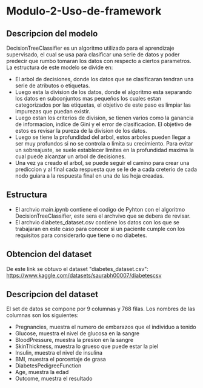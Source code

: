 # Modulo-2-Uso-de-framework

## Descripcion del modelo
DecisionTreeClassifier es un algoritmo utilizado para el aprendizaje supervisado, el cual se usa para clasificar una serie de datos y poder predecir que rumbo tomaran los datos con respecto a ciertos parametros. La estructura de este modelo se divide en: 
- El arbol de decisiones, donde los datos que se clasificaran tendran una serie de atributos o etiquetas.
- Luego esta la division de los datos, donde el algoritmo esta separando los datos en subconjuntos mas pequeños los cuales estan categorizados por las etiquetas, el objetivo de este paso es limpiar las impurezas que puedan existir.
- Luego estan los criterios de division, se tienen varios como la ganancia de informacion, indice de Gini y el error de clasificacion. El objetivo de estos es revisar la pureza de la division de los datos.
- Luego se tiene la profundidad del arbol, estos arboles pueden llegar a ser muy profundos si no se controla o limita su crecimiento. Para evitar un sobreajuste, se suele establecer limites en la profundidad maxima la cual puede alcanzar un arbol de decisiones.
- Una vez ya creado el arbol, se puede seguir el camino para crear una prediccion y al final cada respuesta que se le de a cada creterio de cada nodo guiara a la respuesta final en una de las hoja creadas. 

## Estructura
- El archvio main.ipynb contiene el codigo de Pyhton con el algoritmo DecisionTreeClassifier, este sera el archvivo que se debera de revisar.
- El archvio diabetes_dataset.csv contiene los datos con los que se trabajaran en este caso para conocer si un paciente cumple con los requisitos para considerarlo que tiene o no diabetes.
## Obtencion del dataset
De este link se obtuvo el dataset "diabetes_dataset.csv": https://www.kaggle.com/datasets/saurabh00007/diabetescsv 

## Descripcion del dataset
El set de datos se compone por 9 columnas y 768 filas. Los nombres de las columnas son los siguientes:
- Pregnancies, muestra el numero de embarazos que el individuo a tenido
- Glucose, muestra el nivel de glucosa en la sangre
- BloodPressure, muestra la presion en la sangre
- SkinThickness, muestra lo grueso que puede estar la piel
- Insulin, muestra el nivel de insulina 
- BMI, muestra el porcentaje de grasa
- DiabetesPedigreeFunction
- Age, muestra la edad
- Outcome, muestra el resultado 

